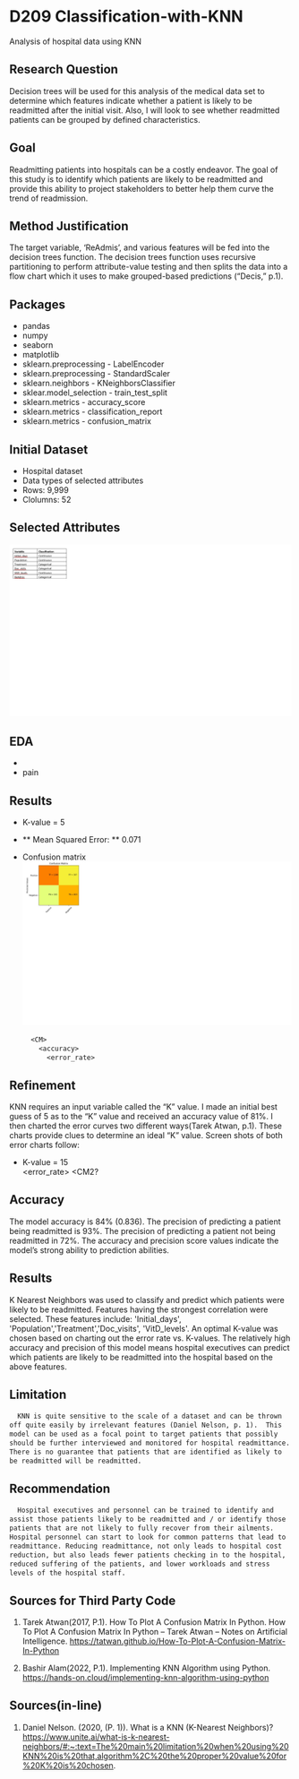 # D209 Classification-with-KNN
Analysis of hospital data using KNN


## Research Question
Decision trees will be used for this analysis of the medical data set to determine which features indicate whether a patient is likely to be readmitted after the initial visit.  Also, I will look to see whether readmitted patients can be grouped by defined characteristics. 

## Goal
Readmitting patients into hospitals can be a costly endeavor.  The goal of this study is to identify which patients are likely to be readmitted and provide this ability to project stakeholders to better help them curve the trend of readmission.  

## Method Justification
The target variable, ‘ReAdmis’, and various features will be fed into the decision trees function. The decision trees function uses recursive partitioning to perform attribute-value testing and then splits the data into a flow chart which it uses to make grouped-based predictions (“Decis,” p.1). 

## Packages
  *  pandas
  *  numpy
  *  seaborn
  *  matplotlib
  *  sklearn.preprocessing - LabelEncoder
  *  sklearn.preprocessing - StandardScaler
  *  sklearn.neighbors - KNeighborsClassifier
  *  sklear.model_selection - train_test_split
  *  sklearn.metrics - accuracy_score
  *  sklearn.metrics - classification_report
  *  sklearn.metrics - confusion_matrix

## Initial Dataset
  * Hospital dataset
  * Data types of selected attributes
  * Rows:  9,999
  * Clolumns: 52
    
## Selected Attributes
  ![alt_text](https://github.com/smithjs135/Classification-with-KNN/blob/main/DT_selected.jpg "DT attributes")
        
## EDA
  *  <cp>  
  *  <heatmp>    pain
## Results 
  * K-value = 5
  * ** Mean Squared Error: ** 0.071  
  * Confusion matrix
 ![alt text](https://github.com/smithjs135/Classification-with-KNN/blob/main/CM.jpg "")
    
          <CM>
            <accuracy>
              <error_rate>
## Refinement
KNN requires an input variable called the “K” value.  I made an initial best guess of 5 as to the “K” value and received an accuracy value of 81%.  I then charted the error curves two different ways(Tarek Atwan, p.1). These charts provide clues to determine an ideal “K” value.  Screen shots of both error charts follow:
  * K-value = 15   
              <error_rate>
<CM2?              
## Accuracy
The model accuracy is 84% (0.836). The precision of predicting a patient being readmitted is 93%.  The precision of predicting a patient not being readmitted in 72%. The accuracy and precision score values indicate the model’s strong ability to prediction abilities. 
      
## Results  
K Nearest Neighbors was used to classify and predict which patients were likely to be readmitted. Features having the strongest correlation were selected. These features include: 'Initial_days', 'Population','Treatment','Doc_visits', 'VitD_levels'.  An optimal K-value was chosen based on charting out the error rate vs. K-values. The relatively high accuracy and precision of this model means hospital executives can predict which patients are likely to be readmitted into the hospital based on the above features.  
      
## Limitation
      KNN is quite sensitive to the scale of a dataset and can be thrown off quite easily by irrelevant features (Daniel Nelson, p. 1).  This model can be used as a focal point to target patients that possibly should be further interviewed and monitored for hospital readmittance. There is no guarantee that patients that are identified as likely to be readmitted will be readmitted.  
      
## Recommendation  
      Hospital executives and personnel can be trained to identify and assist those patients likely to be readmitted and / or identify those patients that are not likely to fully recover from their ailments. Hospital personnel can start to look for common patterns that lead to readmittance. Reducing readmittance, not only leads to hospital cost reduction, but also leads fewer patients checking in to the hospital, reduced suffering of the patients, and lower workloads and stress levels of the hospital staff. 
 
##  Sources for Third Party Code 
1.	Tarek Atwan(2017, P.1). How To Plot A Confusion Matrix In Python.
How To Plot A Confusion Matrix In Python – Tarek Atwan – Notes on Artificial Intelligence. https://tatwan.github.io/How-To-Plot-A-Confusion-Matrix-In-Python

2.	Bashir Alam(2022, P.1).  Implementing KNN Algorithm using Python. https://hands-on.cloud/implementing-knn-algorithm-using-python

##  Sources(in-line)

1.	Daniel Nelson. (2020, (P. 1)).  What is a KNN (K-Nearest Neighbors)?
https://www.unite.ai/what-is-k-nearest-neighbors/#:~:text=The%20main%20limitation%20when%20using%20KNN%20is%20that,algorithm%2C%20the%20proper%20value%20for%20K%20is%20chosen.

  

